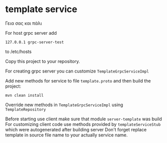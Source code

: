 # template service
Γεια σας και πάλι

For host grpc server add
```
127.0.0.1 grpc-server-test 
```
to /etc/hosts

Copy this project to your repository.

For creating grpc server you can customize ```TemplateGrpcServiceImpl```

Add new methods for service to file ```template.proto``` and then build the project:
```
mvn clean install
```
Override new methods in ```TemplateGrpcServiceImpl``` using ```TemplateRepository```


Before starting use client make sure that module ```server-template``` was build
For customizing client code use methods provided by ```templateServiceStub``` which were autogenerated after building server
Don't forget replace template in source file name to your actually service name.
